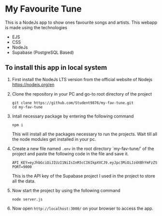 # My Favourite Tune
This is a NodeJs app to show ones favourite songs and artists.
This webapp is made using the technologies 
- EJS
- CSS
- NodeJs
- Supabase (PostgreSQL Based)
## To install this app in local system
1. First install the NodeJs LTS version from the official website of Nodejs https://nodejs.org/en
1. Clone the repository in your PC and go-to root directory of the project
    ```
    git clone https://github.com/Student9876/my-fav-tune.git
    cd my-fav-tune
    
    ```
1. Intall necessary package by entering the following command
   ```
   npm i
   ```
   This will install all the packages necessary to run the projects. Wait till all the node modules get installed in your pc.
1. Create a new file named `.env` in the root directory `my-fav-tune/' of the project and paste the following code in the file and save it.
   ```
   API_KEY=eyJhbGciOiJIUzI1NiIsInR5cCI6IkpXVCJ9.eyJpc3MiOiJzdXBhYmFzZSIsInJlZiI6InVoemJvanNoZmJidWx5Y25scnljIiwicm9sZSI6ImFub24iLCJpYXQiOjE3MDQ3NzExODUsImV4cCI6MjAyMDM0NzE4NX0.sbHIG4dAH2694v7_a4ag4yHssk6JrNyM52xvUi0OKow
   PORT=9000
   ```
   This is the API key of the Supabase project I used in the project to store all the data.

1. Now start the project by using the following command
   ```
   node server.js
   ```
1. Now open `http://localhost:3000/` on your browser to access the app.
